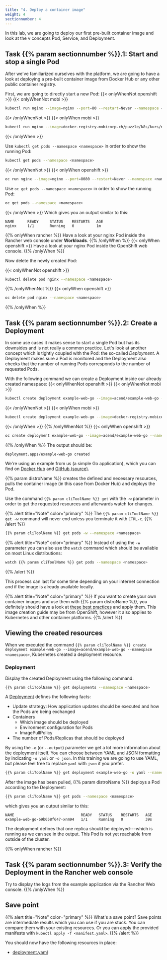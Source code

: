 ```yaml
---
title: "4. Deploy a container image"
weight: 4
sectionnumber: 4
---
```


In this lab, we are going to deploy our first pre-built container image and look at the v concepts Pod, Service, and Deployment.


## Task {{% param sectionnumber %}}.1: Start and stop a single Pod

After we've familiarized ourselves with the platform, we are going to have a look at deploying a pre-built container image from Docker Hub or any other public container registry.

First, we are going to directly start a new Pod:
{{< onlyWhenNot openshift >}}
{{< onlyWhenNot mobi >}}

```bash
kubectl run nginx --image=nginx --port=80 --restart=Never --namespace <namespace>
```

{{< /onlyWhenNot >}}
{{< onlyWhen mobi >}}

```bash
kubectl run nginx --image=docker-registry.mobicorp.ch/puzzle/k8s/kurs/nginx:stable --port=80 --restart=Never --namespace <namespace>
```

{{< /onlyWhen >}}

Use `kubectl get pods --namespace <namespace>` in order to show the running Pod:

```bash
kubectl get pods --namespace <namespace>
```

{{< /onlyWhenNot >}}
{{< onlyWhen openshift >}}

```bash
oc run nginx --image=nginx --port=8080 --restart=Never --namespace <namespace>
```

Use `oc get pods --namespace <namespace>` in order to show the running Pod:

```bash
oc get pods --namespace <namespace>
```

{{< /onlyWhen >}}
Which gives you an output similar to this:

```
NAME      READY     STATUS    RESTARTS   AGE
nginx     1/1       Running   0          1m
```

{{% onlyWhen rancher %}}
Have a look at your nginx Pod inside the Rancher web console under **Workloads**.
{{% /onlyWhen %}}
{{< onlyWhen openshift >}}
Have a look at your nginx Pod inside the OpenShift web console.
{{% /onlyWhen %}}

Now delete the newly created Pod:


{{< onlyWhenNot openshift >}}

```bash
kubectl delete pod nginx --namespace <namespace>
```

{{% /onlyWhenNot %}}
{{< onlyWhen openshift >}}

```bash
oc delete pod nginx --namespace <namespace>
```

{{% /onlyWhen %}}


## Task {{% param sectionnumber %}}.2: Create a Deployment

In some use cases it makes sense to start a single Pod but has its downsides and is not really a common practice. Let's look at another concept which is tightly coupled with the Pod: the so-called _Deployment_. A Deployment makes sure a Pod is monitored and the Deployment also checks that the number of running Pods corresponds to the number of requested Pods.

With the following command we can create a Deployment inside our already created namespace:
{{< onlyWhenNot openshift >}}
{{< onlyWhenNot mobi >}}

```bash
kubectl create deployment example-web-go --image=acend/example-web-go --namespace <namespace>
```

{{< /onlyWhenNot >}}
{{< onlyWhen mobi >}}

```bash
kubectl create deployment example-web-go --image=docker-registry.mobicorp.ch/puzzle/k8s/kurs/example-web-go --namespace <namespace>

```

{{< /onlyWhen >}}
{{% /onlyWhenNot %}}
{{< onlyWhen openshift >}}

```bash
oc create deployment example-web-go --image=acend/example-web-go --namespace <namespace>
```

{{% /onlyWhen %}}
The output should be:

```
deployment.apps/example-web-go created
```

We're using an example from us (a simple Go application), which you can find on [Docker Hub](https://hub.docker.com/r/acend/example-web-go/) and [GitHub (source)](https://github.com/acend/awesome-apps).

{{% param distroName %}} creates the defined and necessary resources, pulls the container image (in this case from Docker Hub) and deploys the Pod.

Use the command `{{% param cliToolName %}} get` with the `-w` parameter in order to get the requested resources and afterwards watch for changes.

{{% alert title="Note" color="primary" %}}
The `{{% param cliToolName %}} get -w` command will never end unless you terminate it with `CTRL-c`.
{{% /alert %}}

```bash
{{% param cliToolName %}} get pods -w --namespace <namespace>
```

{{% alert title="Note" color="primary" %}}
Instead of using the `-w` parameter you can also use the `watch` command which should be available on most Linux distributions:

```bash
watch {{% param cliToolName %}} get pods --namespace <namespace>
```

{{% /alert %}}

This process can last for some time depending on your internet connection and if the image is already available locally.

{{% alert title="Note" color="primary" %}}
If you want to create your own container images and use them with {{% param distroName %}}, you definitely should have a look at [these best practices](https://docs.openshift.com/container-platform/4.4/openshift_images/create-images.html) and apply them. This image creation guide may be from OpenShift, however it also applies to Kubernetes and other container platforms.
{{% /alert %}}


## Viewing the created resources

When we executed the command `{{% param cliToolName %}} create deployment example-web-go --image=acend/example-web-go --namespace <namespace>`, Kubernetes created a deployment resource.


### Deployment

Display the created Deployment using the following command:

```bash
{{% param cliToolName %}} get deployments --namespace <namespace>
```

A [Deployment](https://kubernetes.io/docs/concepts/workloads/controllers/deployment/) defines the following facts:

* Update strategy: How application updates should be executed and how the Pods are being exchanged
* Containers
  * Which image should be deployed
  * Environment configuration for Pods
  * ImagePullPolicy
* The number of Pods/Replicas that should be deployed

By using the `-o` (or `--output`) parameter we get a lot more information about the deployment itself. You can choose between YAML and JSON formatting by indicating `-o yaml` or `-o json`. In this training we are going to use YAML, but please feel free to replace `yaml` with `json` if you prefer.

```bash
{{% param cliToolName %}} get deployment example-web-go -o yaml --namespace <namespace>
```

After the image has been pulled, {{% param distroName %}} deploys a Pod according to the Deployment:

```bash
{{% param cliToolName %}} get pods --namespace <namespace>
```

which gives you an output similar to this:

```
NAME                              READY   STATUS    RESTARTS   AGE
example-web-go-69b658f647-xnm94   1/1     Running   0          39s
```

The deployment defines that one replica should be deployed---which is running as we can see in the output. This Pod is not yet reachable from outside of the cluster.


{{% onlyWhen rancher %}}


## Task {{% param sectionnumber %}}.3: Verify the Deployment in the Rancher web console

Try to display the logs from the example application via the Rancher Web console.
{{% /onlyWhen %}}


## Save point

{{% alert title="Note" color="primary" %}}
What's a save point? Save points are intermediate results which you can use if you are stuck. You can compare them with
your existing resources. Or you can apply the provided manifests with `kubectl apply -f <manifest.yaml>`.
{{% /alert %}}

You should now have the following resources in place:

* [deployment.yaml](deployment.yaml)
